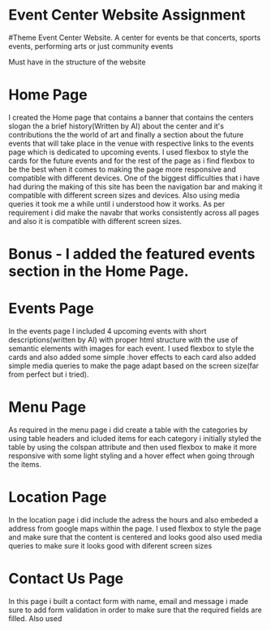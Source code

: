 # Event Center Website Assignment 



#Theme 
Event Center Website.
A center for events be that concerts, sports events, performing arts or just community events

Must have in the structure of the website

# Home Page 

I created the Home page that contains a banner that contains the centers slogan the a brief
history(Written by AI) about the center and it's contributions the the world of art and finally a section about the future events that will take place in the venue with respective links to the events page which is dedicated to upcoming events.
I used flexbox to style the cards for the future events and for the rest of the page as i find flexbox to be the best when it comes to making the page more responsive and compatible with different devices.
One of the biggest difficulties that i have had during the making of this site has been the navigation bar and making it compatible with different screen sizes and devices.
Also using media queries it took me a while until i understood how it works.
As per requirement i did make the navabr that works consistently across all pages and also it is compatible with different screen sizes.
# Bonus - I added the featured events section in the Home Page.


# Events Page 

In the events page I included 4 upcoming events with short descriptions(written by AI) with proper html structure with the use of semantic elements with images for each event.
I used flexbox to style the cards and also added some simple :hover effects to each card also added simple media queries to make the page adapt based on the screen size(far from perfect but i tried). 

# Menu Page

As required in the menu page i did create a table with the categories by using table headers and icluded items for each category i initially styled the table by using the colspan attribute and then used flexbox to make it more responsive with some light styling and a hover effect when going through the items.

# Location Page 

In the location page i did include the adress the hours and also embeded a address from google maps within the page. I used flexbox to style the page and make sure that the content is centered and looks good also used media queries to make sure it looks good with diferent screen sizes 


# Contact Us Page

In this page i built a contact form with name, email and message i made sure to add form validation in order to make sure that the required fields are filled. Also used



